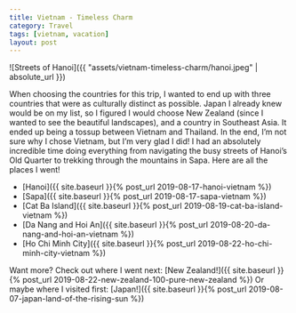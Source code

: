 ```yaml
---
title: Vietnam - Timeless Charm
category: Travel
tags: [vietnam, vacation]
layout: post
---
```


![Streets of Hanoi]({{ "assets/vietnam-timeless-charm/hanoi.jpeg" | absolute_url }})

When choosing the countries for this trip, I wanted to end up with three countries that were as culturally distinct as possible. Japan I already knew would be on my list, so I figured I would choose New Zealand (since I wanted to see the beautiful landscapes), and a country in Southeast Asia. It ended up being a tossup between Vietnam and Thailand. In the end, I’m not sure why I chose Vietnam, but I’m very glad I did! I had an absolutely incredible time doing everything from navigating the busy streets of Hanoi’s Old Quarter to trekking through the mountains in Sapa.<!--more--> Here are all the places I went!

- [Hanoi]({{ site.baseurl }}{% post_url 2019-08-17-hanoi-vietnam %})
- [Sapa]({{ site.baseurl }}{% post_url 2019-08-17-sapa-vietnam %})
- [Cat Ba Island]({{ site.baseurl }}{% post_url 2019-08-19-cat-ba-island-vietnam %})
- [Da Nang and Hoi An]({{ site.baseurl }}{% post_url 2019-08-20-da-nang-and-hoi-an-vietnam %})
- [Ho Chi Minh City]({{ site.baseurl }}{% post_url 2019-08-22-ho-chi-minh-city-vietnam %})

Want more? Check out where I went next: [New Zealand!]({{ site.baseurl }}{% post_url 2019-08-22-new-zealand-100-pure-new-zealand %})
Or maybe where I visited first: [Japan!]({{ site.baseurl }}{% post_url 2019-08-07-japan-land-of-the-rising-sun %})